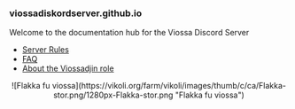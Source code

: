 ### viossadiskordserver.github.io
Welcome to the documentation hub for the Viossa Discord Server
- [Server Rules](https://viossadiskordserver.github.io/rules)
- [FAQ](https://viossadiskordserver.github.io/faq)
- [About the Viossadjin role](https://viossadiskordserver.github.io/viossadjin)

<div style="text-align: center;">
![Flakka fu viossa](https://vikoli.org/farm/vikoli/images/thumb/c/ca/Flakka-stor.png/1280px-Flakka-stor.png "Flakka fu viossa")
</div>